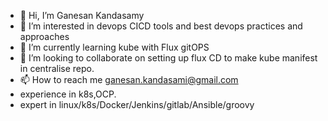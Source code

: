 - 👋 Hi, I’m Ganesan Kandasamy
- 👀 I’m interested in devops CICD tools and best devops practices and approaches
- 🌱 I’m currently learning kube with Flux gitOPS
- 💞️ I’m looking to collaborate on setting up flux CD to make kube manifest in centralise repo.
- 📫 How to reach me ganesan.kandasami@gmail.com
-  experience in k8s,OCP.
-  expert in linux/k8s/Docker/Jenkins/gitlab/Ansible/groovy

<!---
ganes891/ganes891 is a ✨ special ✨ repository because its `README.md` (this file) appears on your GitHub profile.
You can click the Preview link to take a look at your changes.
--->
